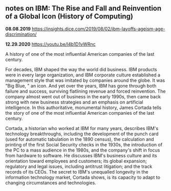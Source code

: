## notes on IBM: The Rise and Fall and Reinvention of a Global Icon (History of Computing)

**08.08.2019**
https://insights.dice.com/2019/08/02/ibm-layoffs-ageism-age-discrimination/

**12.29.2020**
https://youtu.be/l4b1D1vWRnc

A history of one of the most influential American companies of the last century.

For decades, IBM shaped the way the world did business. IBM products were in every large organization, and IBM corporate culture established a management style that was imitated by companies around the globe. It was "Big Blue, " an icon. And yet over the years, IBM has gone through both failure and success, surviving flatlining revenue and forced reinvention. The company almost went out of business in the early 1990s, then came back strong with new business strategies and an emphasis on artificial intelligence. In this authoritative, monumental history, James Cortada tells the story of one of the most influential American companies of the last century.

Cortada, a historian who worked at IBM for many years, describes IBM's technology breakthroughs, including the development of the punch card (used for automatic tabulation in the 1890 census), the calculation and printing of the first Social Security checks in the 1930s, the introduction of the PC to a mass audience in the 1980s, and the company's shift in focus from hardware to software. He discusses IBM's business culture and its orientation toward employees and customers; its global expansion; regulatory and legal issues, including antitrust litigation; and the track records of its CEOs. The secret to IBM's unequalled longevity in the information technology market, Cortada shows, is its capacity to adapt to changing circumstances and technologies.
